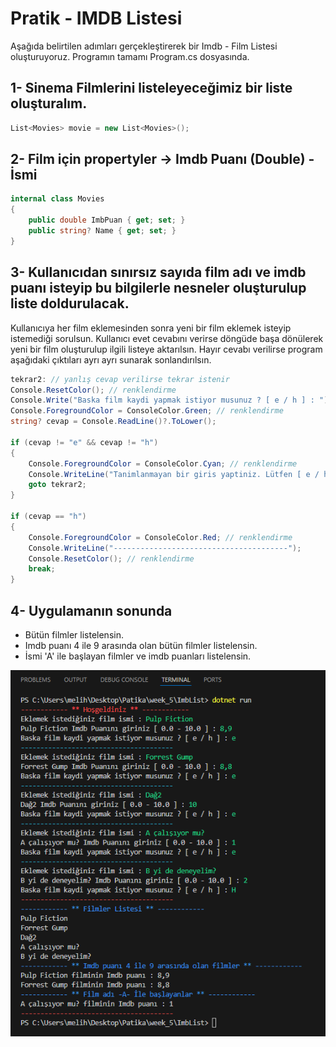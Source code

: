 # Pratik - IMDB Listesi
Aşağıda belirtilen adımları gerçekleştirerek bir Imdb - Film Listesi oluşturuyoruz. Programın tamamı Program.cs dosyasında.

## 1- Sinema Filmlerini listeleyeceğimiz bir liste oluşturalım.
```C#
List<Movies> movie = new List<Movies>();
```

## 2- Film için propertyler -> Imdb Puanı (Double) - İsmi
```C#
internal class Movies
{
    public double ImbPuan { get; set; }
    public string? Name { get; set; }
}
```

## 3- Kullanıcıdan sınırsız sayıda film adı ve imdb puanı isteyip bu bilgilerle nesneler oluşturulup liste doldurulacak.

Kullanıcıya her film eklemesinden sonra yeni bir film eklemek isteyip istemediği sorulsun. Kullanıcı evet cevabını verirse döngüde başa dönülerek yeni bir film oluşturulup ilgili listeye aktarılsın. Hayır cevabı verilirse program aşağıdaki çıktıları ayrı ayrı sunarak sonlandırılsın.
```C#
tekrar2: // yanlış cevap verilirse tekrar istenir
Console.ResetColor(); // renklendirme
Console.Write("Baska film kaydi yapmak istiyor musunuz ? [ e / h ] : ");
Console.ForegroundColor = ConsoleColor.Green; // renklendirme
string? cevap = Console.ReadLine()?.ToLower();

if (cevap != "e" && cevap != "h")
{
    Console.ForegroundColor = ConsoleColor.Cyan; // renklendirme
    Console.WriteLine("Tanimlanmayan bir giris yaptiniz. Lütfen [ e / h ] giriniz");
    goto tekrar2;
}

if (cevap == "h")
{
    Console.ForegroundColor = ConsoleColor.Red; // renklendirme
    Console.WriteLine("---------------------------------------");
    Console.ResetColor(); // renklendirme
    break;
}
```


## 4- Uygulamanın sonunda

- Bütün filmler listelensin.
- Imdb puanı 4 ile 9 arasında olan bütün filmler listelensin.
- İsmi 'A' ile başlayan filmler ve imdb puanları listelensin.

![Output](img/output.png)
